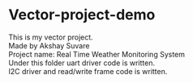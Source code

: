 # Vector-project-demo
This is my vector project.
<br>
Made by Akshay Suvare
<br>
Project name: Real Time Weather Monitoring System
<br>
Under this folder uart driver code is written.
<br>
I2C driver and read/write frame code is written.
